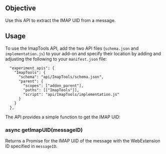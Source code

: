 ## Objective

Use this API to extract the IMAP UID from a message.


## Usage

To use the ImapTools API, add the two API files (`schema.json` and `implementation.js`) to your add-on and specify their location by adding and adjusting the following to your `manifest.json` file:

```
  "experiment_apis": {
    "ImapTools": {
      "schema": "api/ImapTools/schema.json",
      "parent": {
        "scopes": ["addon_parent"],
        "paths": [["ImapTools"]],
        "script": "api/ImapTools/implementation.js"
      }
    }
  },
```

The API provides a simple function to get the IMAP UID:

### async getImapUID(messageID)

Returns a Promise for the IMAP UID of the message with the WebExtension ID specified in `messageID`.
